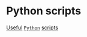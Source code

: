 # Python scripts

[Useful](https://github.com/hastagAB/Awesome-Python-Scripts) [`Python`](https://www.airplane.dev/blog/12-useful-python-scripts-for-developers) [scripts](https://medium.com/@estebanpiero/10-useful-python-scripts-for-everyday-tasks-b0d74f2ea62c)